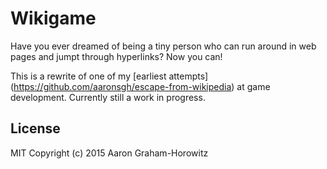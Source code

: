 # Wikigame

Have you ever dreamed of being a tiny person who can run around in web pages
and jumpt through hyperlinks? Now you can!

This is a rewrite of one of my
[earliest attempts] (https://github.com/aaronsgh/escape-from-wikipedia)
at game development. Currently still a work in progress.

## License
MIT Copyright (c) 2015 Aaron Graham-Horowitz

